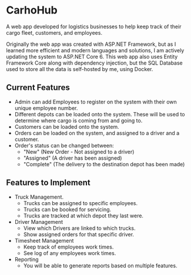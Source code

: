 # CarhoHub

A web app developed for logistics businesses to help keep track of their cargo fleet, customers, and employees. 

Originally the web app was created with ASP.NET Framework, but as I learned more efficient and modern languages and solutions, I am actively updating the system to ASP.NET Core 6. 
This web app also uses Entity Framework Core along with dependency injection, but the SQL Database used to store all the data is self-hosted by me, using Docker.

## Current Features
- Admin can add Employees to register on the system with their own unique employee number.
- Different depots can be loaded onto the system. These will be used to determine where cargo is coming from and going to.
- Customers can be loaded onto the system.
- Orders can be loaded on the system, and assigned to a driver and a customer.
- Order's status can be changed between: 
  - "New" (New Order - Not assigned to a driver)
  - "Assigned" (A driver has been assigned)
  - "Complete" (The delivery to the destination depot has been made)

## Features to Implement
- Truck Management. 
  - Trucks can be assigned to specific employees.
  - Trucks can be booked for servicing.
  - Trucks are tracked at which depot they last were.
- Driver Management
  - View which Drivers are linked to which trucks.
  - Show assigned orders for that specific driver.
- Timesheet Management
  - Keep track of employees work times.
  - See log of any employees work times.
- Reporting
  - You will be able to generate reports based on multiple features.